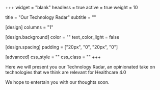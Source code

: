 +++
widget = "blank"
headless = true
active = true
weight = 10

title = "Our Technology Radar"
subtitle = ""

[design]
  columns = "1"

[design.background]
  color = ""
  text_color_light = false

[design.spacing]
  padding = ["20px", "0", "20px", "0"]

[advanced]
 css_style = ""
 css_class = ""
+++

Here we will present you our Technology Radar, an opinionated take on technologies that we think are relevant for Healthcare 4.0

We hope to entertain you with our thoughts soon.

